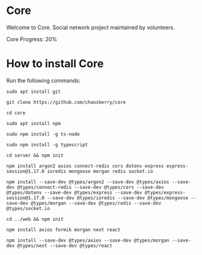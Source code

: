 # Core

Welcome to Core. Social network project maintained by volunteers.

Core Progress: 20%

# How to install Core

Run the following commands:

`sudo apt install git`

`git clone https://github.com/chaosberry/core`

`cd core`

`sudo apt install npm`

`sudo npm install -g ts-node`

`sudo npm install -g typescript`

`cd server && npm init`

`npm install argon2 axios connect-redis cors dotenv express express-session@1.17.0 ioredis mongoose morgan redis socket.io`

`npm install --save-dev @types/argon2 --save-dev @types/axios --save-dev @types/connect-redis --save-dev @types/cors --save-dev @types/dotenv --save-dev @types/express --save-dev @types/express-session@1.17.0 --save-dev @types/ioredis --save-dev @types/mongoose --save-dev @types/morgan --save-dev @types/redis --save-dev @types/socket.io`

`cd ../web && npm init`

`npm install axios formik morgan next react`

`npm install --save-dev @types/axios --save-dev @types/morgan --save-dev @types/next --save-dev @types/react`
